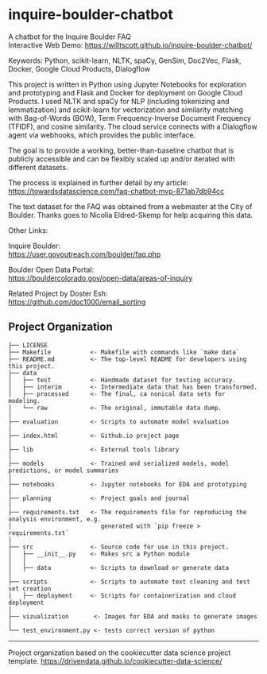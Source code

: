 inquire-boulder-chatbot
==============================
A chatbot for the Inquire Boulder FAQ<br>
Interactive Web Demo: https://willtscott.github.io/inquire-boulder-chatbot/

Keywords: Python, scikit-learn, NLTK, spaCy, GenSim, Doc2Vec, Flask, Docker, Google Cloud Products, Dialogflow

This project is written in Python using Jupyter Notebooks for exploration and prototyping and Flask and Docker for deployment on Google Cloud Products. I used NLTK and spaCy for NLP (including tokenizing and lemmatization) and scikit-learn for vectorization and similarity matching with Bag-of-Words (BOW), Term Frequency-Inverse Document Frequency (TFIDF), and cosine similarity. The cloud service connects with a Dialogflow agent via webhooks, which provides the public interface.

The goal is to provide a working, better-than-baseline chatbot that is publicly accessible and can be flexibly scaled up and/or iterated with different datasets.

The process is explained in further detail by my article:
https://towardsdatascience.com/faq-chatbot-mvp-871ab7db94cc

The text dataset for the FAQ was obtained from a webmaster at the City of Boulder. Thanks goes to Nicolia Eldred-Skemp for help acquiring this data. 

Other Links:<br>

Inquire Boulder:<br>
https://user.govoutreach.com/boulder/faq.php

Boulder Open Data Portal:<br>
https://bouldercolorado.gov/open-data/areas-of-inquiry

Related Project by Doster Esh:<br>
https://github.com/doc1000/email_sorting


Project Organization
------------

    ├── LICENSE
    ├── Makefile           <- Makefile with commands like `make data`
    ├── README.md          <- The top-level README for developers using this project.
    ├── data
    │   ├── test           <- Handmade dataset for testing accuracy.
    │   ├── interim        <- Intermediate data that has been transformed.
    │   ├── processed      <- The final, ca nonical data sets for modeling.
    │   └── raw            <- The original, immutable data dump.
    |
    ├── evaluation         <- Scripts to automate model evaluation
    |
    ├── index.html         <- Github.io project page 
    |
    ├── lib                <- External tools library
    │
    ├── models             <- Trained and serialized models, model predictions, or model summaries
    │
    ├── notebooks          <- Jupyter notebooks for EDA and prototyping
    |   
    ├── planning           <- Project goals and journal
    │
    ├── requirements.txt   <- The requirements file for reproducing the analysis environment, e.g.
    │                         generated with `pip freeze > requirements.txt`
    │
    ├── src                <- Source code for use in this project.
    │   ├── __init__.py    <- Makes src a Python module
    │   │
    │   ├── data           <- Scripts to download or generate data
    │
    ├── scripts            <- Scripts to automate text cleaning and test set creation
    │   ├── deployment     <- Scripts for containerization and cloud deployment   
    │    
    ├── vizualization       <- Images for EDA and masks to generate images
    │
    └── test_environment.py <- tests correct version of python

--------

Project organization based on the cookiecutter data science project template.
https://drivendata.github.io/cookiecutter-data-science/
